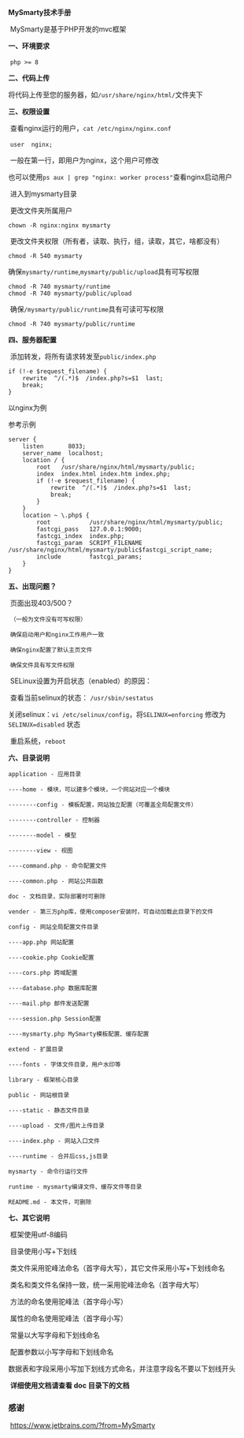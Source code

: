 **MySmarty技术手册**

​	MySmarty是基于PHP开发的mvc框架

**一、环境要求**

​	`php >= 8`

**二、代码上传**

​	将代码上传至您的服务器，如`/usr/share/nginx/html/`文件夹下

**三、权限设置**

​	查看nginx运行的用户，`cat /etc/nginx/nginx.conf`

​	`user  nginx;`

​	一般在第一行，即用户为nginx，这个用户可修改

​	也可以使用`ps aux | grep "nginx: worker process"`查看nginx启动用户

​	进入到mysmarty目录

​	更改文件夹所属用户

```
chown -R nginx:nginx mysmarty
```

​	更改文件夹权限（所有者，读取、执行，组，读取，其它，啥都没有）

```
chmod -R 540 mysmarty
```

​	确保`mysmarty/runtime`,`mysmarty/public/upload`具有可写权限

```
chmod -R 740 mysmarty/runtime
chmod -R 740 mysmarty/public/upload
```

​	确保`/mysmarty/public/runtime`具有可读可写权限

```
chmod -R 740 mysmarty/public/runtime
```

**四、服务器配置**

​	添加转发，将所有请求转发至`public/index.php`

```nginx
if (!-e $request_filename) {
	rewrite  ^/(.*)$  /index.php?s=$1  last;
	break;
}
```

以nginx为例

参考示例

```nginx
server {
	listen       8033;
	server_name  localhost;
	location / {
    	root   /usr/share/nginx/html/mysmarty/public;
    	index  index.html index.htm index.php;
		if (!-e $request_filename) {
			rewrite  ^/(.*)$  /index.php?s=$1  last;
			break;
		}
	}
	location ~ \.php$ {
    	root           /usr/share/nginx/html/mysmarty/public;
    	fastcgi_pass   127.0.0.1:9000;
    	fastcgi_index  index.php;
    	fastcgi_param  SCRIPT_FILENAME /usr/share/nginx/html/mysmarty/public$fastcgi_script_name;
    	include        fastcgi_params;
	}
}
```

**五、出现问题？**

​	页面出现403/500？

​    `（一般为文件没有可写权限）`

​	`确保启动用户和nginx工作用户一致`

​	`确保nginx配置了默认主页文件`

​	`确保文件具有写文件权限`

​	SELinux设置为开启状态（enabled）的原因：

​		查看当前selinux的状态： `/usr/sbin/sestatus`

​		关闭selinux：`vi /etc/selinux/config`，将`SELINUX=enforcing` 修改为 `SELINUX=disabled` 状态

​		重启系统，`reboot`

**六、目录说明**

```
application - 应用目录

----home - 模块，可以建多个模块，一个网站对应一个模块

--------config - 模板配置，网站独立配置（可覆盖全局配置文件）

--------controller - 控制器

--------model - 模型

--------view - 视图

----command.php - 命令配置文件

----common.php - 网站公共函数	

doc - 文档目录，实际部署时可删除

vender - 第三方php库，使用composer安装时，可自动加载此目录下的文件

config - 网站全局配置文件目录

----app.php 网站配置

----cookie.php Cookie配置

----cors.php 跨域配置

----database.php 数据库配置

----mail.php 邮件发送配置

----session.php Session配置

----mysmarty.php MySmarty模板配置、缓存配置

extend - 扩展目录

----fonts - 字体文件目录，用户水印等

library - 框架核心目录

public - 网站根目录

----static - 静态文件目录

----upload - 文件/图片上传目录

----index.php - 网站入口文件

----runtime - 合并后css,js目录

mysmarty - 命令行运行文件

runtime - mysmarty编译文件、缓存文件等目录

README.md - 本文件，可删除
```

**七、其它说明**

​	框架使用utf-8编码

​	目录使用小写+下划线

​	类文件采用驼峰法命名（首字母大写），其它文件采用小写+下划线命名

​	类名和类文件名保持一致，统一采用驼峰法命名（首字母大写）

​	方法的命名使用驼峰法（首字母小写）

​	属性的命名使用驼峰法（首字母小写）

​	常量以大写字母和下划线命名

​	配置参数以小写字母和下划线命名

​	数据表和字段采用小写加下划线方式命名，并注意字段名不要以下划线开头

​	**详细使用文档请查看 doc 目录下的文档**

### 感谢

​	https://www.jetbrains.com/?from=MySmarty
